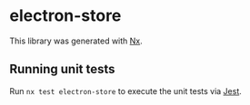 # electron-store

This library was generated with [Nx](https://nx.dev).

## Running unit tests

Run `nx test electron-store` to execute the unit tests via [Jest](https://jestjs.io).
